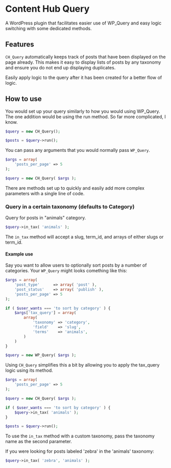 # Content Hub Query

A WordPress plugin that facilitates easier use of WP_Query and easy logic switching with some dedicated methods.

## Features

`CH_Query` automatically keeps track of posts that have been displayed on the page already. This makes it easy to display lists of posts by any taxonomy and ensure you do not end up displaying duplicates.

Easily apply logic to the query after it has been created for a better flow of logic.

## How to use

You would set up your query similarly to how you would using WP_Query. The one addition would be using the run method. So far more complicated, I know.

```php
$query = new CH_Query();

$posts = $query->run();
```

You can pass any arguments that you would normally pass `WP_Query`.

```php
$args = array(
    'posts_per_page' => 5
);

$query = new CH_Query( $args );
```

There are methods set up to quickly and easily add more complex parameters with a single line of code.

### Query in a certain taxonomy (defaults to Category)

Query for posts in "animals" category.

```php
$query->in_tax( 'animals' );
```

The `in_tax` method will accept a slug, term_id, and arrays of either slugs or term_id.

#### Example use

Say you want to allow users to optionally sort posts by a number of categories. Your `WP_Query` might looks comething like this:

```php
$args = array(
    'post_type'      => array( 'post' ),
    'post_status'    => array( 'publish' ),
    'posts_per_page' => 5
);

if ( $user_wants === 'to sort by category' ) {
    $args['tax_query'] = array(
        array(
            'taxonomy' => 'category',
            'field'    => 'slug',
            'terms'    => 'animals',
        )
    )
}

$query = new WP_Query( $args );
```

Using `CH_Query` simplifies this a bit by allowing you to apply the tax_query logic using its method.

```php
$args = array(
    'posts_per_page' => 5
);

$query = new CH_Query( $args );

if ( $user_wants === 'to sort by category' ) {
    $query->in_tax( 'animals' );
}

$posts = $query->run();
```

To use the `in_tax` method with a custom taxonomy, pass the taxonomy name as the second parameter.

If you were looking for posts labeled 'zebra' in the 'animals' taxonomy:

```php
$query->in_tax( 'zebra', 'animals' );
```